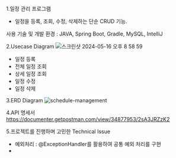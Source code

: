 1.일정 관리 프로그램
 - 일정을 등록, 조회, 수정, 삭제하는 단순 CRUD 기능.

사용 기술 및 개발 환경 : JAVA, Spring Boot, Gradle, MySQL, IntelliJ

2.Usecase Diagram
![스크린샷 2024-05-16 오후 8 58 59](https://github.com/momoysm/schedule-management/assets/90163578/b0729b79-4cf6-4b33-85a1-611d36e8428c)

 - 일정 등록
 - 전체 일정 조회
 - 상세 일정 조회
 - 일정 수정
 - 일정 삭제


3.ERD Diagram
![schedule-management](https://github.com/momoysm/schedule-management/assets/90163578/e1dc9431-0c02-4e8a-8553-073200466e6a)

4.API 명세서
https://documenter.getpostman.com/view/34877953/2sA3JRZzK2

5.프로젝트를 진행하며 고민한 Technical Issue
 - 예외처리 : @ExceptionHandler를 활용하여 공통 예외 처리를 구현
 - 
